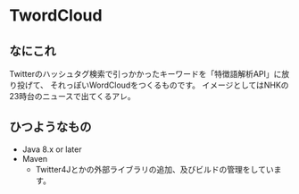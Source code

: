 # TwordCloud
## なにこれ
Twitterのハッシュタグ検索で引っかかったキーワードを「特徴語解析API」に放り投げて、
それっぽいWordCloudをつくるものです。
イメージとしてはNHKの23時台のニュースで出てくるアレ。

## ひつようなもの
* Java 8.x or later
* Maven
  * Twitter4Jとかの外部ライブラリの追加、及びビルドの管理をしています。
